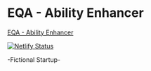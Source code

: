 # EQA - Ability Enhancer 

[EQA - Ability Enhancer](https://www.eqa-abilityenhancer.ovh/)

[![Netlify Status](https://api.netlify.com/api/v1/badges/13b9263d-5d30-4d94-a6d9-c0c9ff1a8d4f/deploy-status)](https://app.netlify.com/sites/eqa-abilityenhancer/deploys)

-Fictional Startup-
